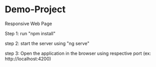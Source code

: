 # Demo-Project
Responsive Web Page


Step 1: run "npm install" 

step 2: start the server using "ng serve"

step 3: Open the application in the browser using respective port (ex: http://localhost:4200)
